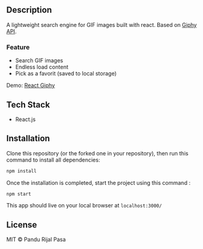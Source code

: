 ## Description

A lightweight search engine for GIF images built with react. Based on [Giphy API](https://pandurijal.github.io/react-giphy/).

### Feature

- Search GIF images
- Endless load content
- Pick as a favorit (saved to local storage)

Demo: [React Giphy](https://pandurijal.github.io/react-giphy/)

## Tech Stack

- React.js

## Installation

Clone this repository (or the forked one in your repository), then run this command to install all dependencies:

```js
npm install
```

Once the installation is completed, start the project using this command :

```js
npm start
```

This app should live on your local browser at `localhost:3000/`

## License

MIT © Pandu Rijal Pasa
